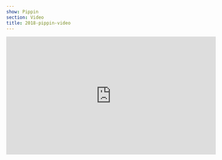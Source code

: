```yaml
---
show: Pippin
section: Video
title: 2018-pippin-video
---
```


<iframe width="560" height="315" src="https://www.youtube.com/embed/HvMYI_7mDic" frameborder="0" allow="autoplay; encrypted-media" allowfullscreen></iframe>
